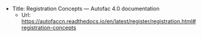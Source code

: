 - Title: Registration Concepts — Autofac 4.0 documentation
  - Url: https://autofaccn.readthedocs.io/en/latest/register/registration.html#registration-concepts
